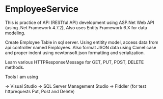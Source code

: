 # EmployeeService

This is practice of API (RESTful API) development using ASP.Net Web API (using .Net Framework 4.7.2), Also uses Entity Framework 6.X for data modeling.

Create Employee Table in sql server. 
Using entitity model, access data from api controller named Employees. 
Also format JSON data using Camel case and proper indent using newtonsoft json formatting and serialization.

Learn various HTTPResponseMessage for GET, PUT, POST, DELETE methods.


Tools I am using

=> Visual Studio
=> SQL Server Management Studio
=> Fiddler (for test httprequests Put, Post and Delete)
